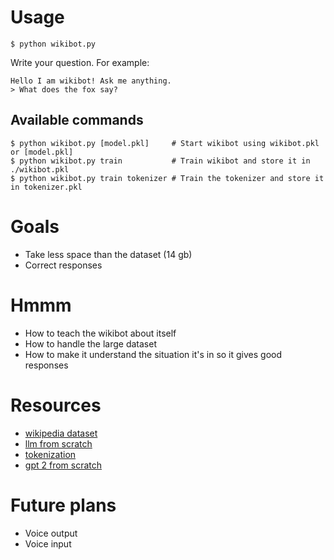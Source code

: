 # Usage
```
$ python wikibot.py
```
Write your question. For example:
```
Hello I am wikibot! Ask me anything.
> What does the fox say?
```
## Available commands
```
$ python wikibot.py [model.pkl]     # Start wikibot using wikibot.pkl or [model.pkl]
$ python wikibot.py train           # Train wikibot and store it in ./wikibot.pkl
$ python wikibot.py train tokenizer # Train the tokenizer and store it in tokenizer.pkl
```

# Goals
- Take less space than the dataset (14 gb)
- Correct responses

# Hmmm
- How to teach the wikibot about itself
- How to handle the large dataset
- How to make it understand the situation it's in so it gives good responses

# Resources
- [wikipedia dataset](https://github.com/GermanT5/wikipedia2corpus)
- [llm from scratch](https://m.youtube.com/watch?v=kCc8FmEb1nY&pp=ygUWYnVpbGQgbGxtIGZyb20gc2NyYXRjaA%3D%3D)
- [tokenization](https://www.youtube.com/watch?v=zduSFxRajkE)
- [gpt 2 from scratch](https://m.youtube.com/watch?v=l8pRSuU81PU)

# Future plans
- Voice output
- Voice input
